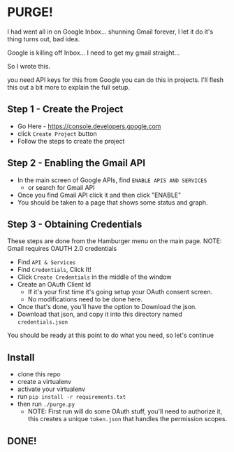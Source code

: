 # PURGE!

I had went all in on Google Inbox... shunning Gmail forever, I let it do it's thing
turns out, bad idea.

Google is killing off Inbox... I need to get my gmail straight...

So I wrote this.

you need API keys for this from Google you can do this in projects.
I'll flesh this out a bit more to explain the full setup.


## Step 1 - Create the Project
- Go Here - https://console.developers.google.com
- click `Create Project` button
- Follow the steps to create the project

## Step 2 - Enabling the Gmail API
- In the main screen of Google APIs, find `ENABLE APIS AND SERVICES`
  - or search for Gmail API
- Once you find Gmail API click it and then click "ENABLE"
- You should be taken to a page that shows some status and graph.

## Step 3 - Obtaining Credentials
These steps are done from the Hamburger menu on the main page.
NOTE: Gmail requires OAUTH 2.0 credentials
- Find `API & Services`
- Find `Credentials`, Click It!
- Click `Create Credentials` in the middle of the window
- Create an OAuth Client Id
  - If it's your first time it's going setup your OAuth consent screen.
  - No modifications need to be done here.
- Once that's done, you'll have the option to Download the json.
- Download that json, and copy it into this directory named `credentials.json`

You should be ready at this point to do what you need, so let's continue

## Install

- clone this repo
- create a virtualenv
- activate your virtualenv
- run `pip install -r requirements.txt`
- then run `./purge.py`
  - NOTE: First run will do some OAuth stuff, you'll need to authorize it, this creates a unique `token.json` that handles the permission scopes.

## DONE!
